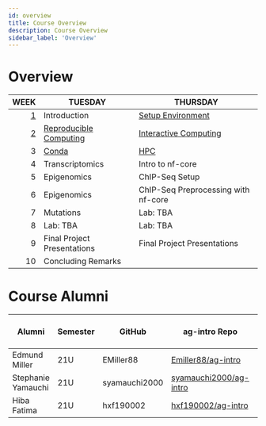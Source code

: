 ```yaml
---
id: overview
title: Course Overview
description: Course Overview
sidebar_label: 'Overview'
---
```


# Overview

|                    WEEK | TUESDAY                                      | THURSDAY                                      |
| ----------------------: | -------------------------------------------- | --------------------------------------------- |
|       [1](./week_01.md) | Introduction                                 | [Setup Environment](./week_01.md)             |
| [2](./week_02/intro.md) | [Reproducible Computing](./week_02/intro.md) | [Interactive Computing](./week_02/jupyter.md) |
|                       3 | [Conda](./week_03/conda.md)                  | [HPC](./week_03/hpc.md)                       |
|                       4 | Transcriptomics                              | Intro to nf-core                              |
|                       5 | Epigenomics                                  | ChIP-Seq Setup                                |
|                       6 | Epigenomics                                  | ChIP-Seq Preprocessing with nf-core           |
|                       7 | Mutations                                    | Lab: TBA                                      |
|                       8 | Lab: TBA                                     | Lab: TBA                                      |
|                       9 | Final Project Presentations                  | Final Project Presentations                   |
|                      10 | Concluding Remarks                           |                                               |

# Course Alumni

| Alumni        | Semester | GitHub    | ag-intro Repo                                               | Final Project Repo |
| ------------- | -------- | --------- | ----------------------------------------------------------- | ------------------ |
| Edmund Miller | 21U      | EMiller88 | [Emiller88/ag-intro](https://github.com/Emiller88/ag-intro) |                    |
| Stephanie Yamauchi | 21U | syamauchi2000 | [syamauchi2000/ag-intro](https://github.com/syamauchi2000/ag-intro) |        |
| Hiba Fatima   | 21U      | hxf190002 | [hxf190002/ag-intro](https://github.com/hxf190002/ag-intro) |                    |